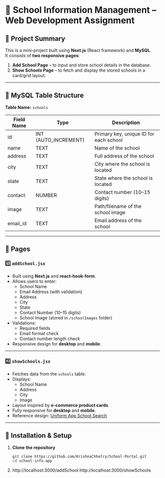 # 🏫 School Information Management – Web Development Assignment






## 📌 Project Summary
This is a mini-project built using **Next.js** (React framework) and **MySQL**.  
It consists of **two responsive pages**:
1. **Add School Page** – to input and store school details in the database.
2. **Show Schools Page** – to fetch and display the stored schools in a card/grid layout.

---

## 📂 MySQL Table Structure

**Table Name:** `schools`

| Field Name | Type            | Description                              |
|------------|-----------------|------------------------------------------|
| id         | INT (AUTO_INCREMENT) | Primary key, unique ID for each school |
| name       | TEXT            | Name of the school                       |
| address    | TEXT            | Full address of the school               |
| city       | TEXT            | City where the school is located         |
| state      | TEXT            | State where the school is located        |
| contact    | NUMBER          | Contact number (10–15 digits)            |
| image      | TEXT            | Path/filename of the school image        |
| email_id   | TEXT            | Email address of the school              |

---

## 📄 Pages

### 1️⃣ `addSchool.jsx`
- Built using **Next.js** and **react-hook-form**.
- Allows users to enter:
  - School Name
  - Email Address (with validation)
  - Address
  - City
  - State
  - Contact Number (10–15 digits)
  - School Image (stored in `/schoolImages` folder)
- Validations:
  - Required fields
  - Email format check
  - Contact number length check
- Responsive design for **desktop** and **mobile**.

---

### 2️⃣ `showSchools.jsx`
- Fetches data from the `schools` table.
- Displays:
  - School Name
  - Address
  - City
  - Image
- Layout inspired by **e-commerce product cards**.
- Fully responsive for **desktop** and **mobile**.
- Reference design: [Uniform App School Search](https://uniformapp.in/schoolsearch.php)

---



## 🚀 Installation & Setup

1. **Clone the repository**
   ```bash
   git clone https://github.com/KrishnaChhetry/School-Portal.git
   cd school-info-app

2. http://localhost:3000/addSchool
   http://localhost:3000/showSchools
